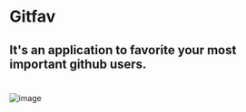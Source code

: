 # Gitfav
## It's an application to favorite your most important github users.
#
![image](https://user-images.githubusercontent.com/109677153/200866378-9f825d47-1ce5-4ab1-9be9-1ff34489ead4.png)
